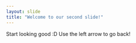 ```yaml
---
layout: slide
title: "Welcome to our second slide!"
---
```

Start looking good :D
Use the left arrow to go back!
